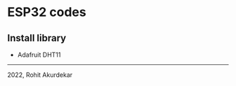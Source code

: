 # ESP32 codes

<h2>Install library</h2>

* Adafruit DHT11





----------------------------------------------------------------
2022, Rohit Akurdekar
